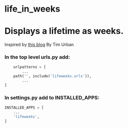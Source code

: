 # life_in_weeks

# Displays a lifetime as weeks.
Inspired by [this blog](https://waitbutwhy.com/2014/05/life-weeks.html) By Tim Urban

### In the top level urls.py add:
```python
    urlpatterns = [
        ...
    path('', include('lifeweeks.urls')),
        ...
]
```
### In settings.py add to INSTALLED_APPS:
```python
INSTALLED_APPS = [
    ...
    'lifeweeks',
]
```
